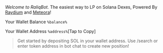 *Welcome to RaliqBot\.*
The easiest way to LP on Solana Dexes, Powered By [Raydium](https://raydium.io) and [Meteora](https://meteora.ag)\!

Your Wallet Balance
`%balance%`

Your Wallet Address
`%address%`\[Tap to Copy\]

>Get started by depositing SOL in your wallet address\. Use /search or enter token address in bot chat to create new position\!